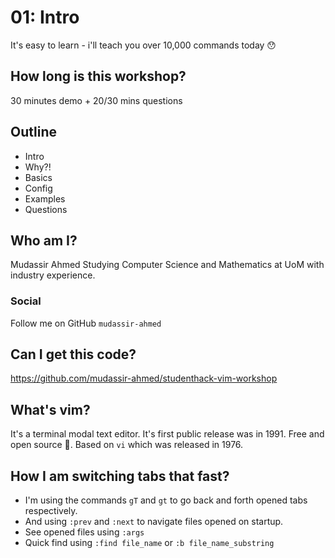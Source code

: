 # 01: Intro

It's easy to learn - i'll teach you over 10,000 commands today 😯

## How long is this workshop?
30 minutes demo + 20/30 mins questions

## Outline
- Intro
- Why?!
- Basics
- Config
- Examples
- Questions

## Who am I?
Mudassir Ahmed
Studying Computer Science and Mathematics at UoM with industry experience.

### Social
Follow me on GitHub `mudassir-ahmed`

## Can I get this code?
https://github.com/mudassir-ahmed/studenthack-vim-workshop 

## What's vim?
It's a terminal modal text editor. It's first public release was in 1991.
Free and open source 🚀. Based on `vi` which was released in 1976.

## How I am switching tabs that fast?
- I'm using the commands `gT` and `gt` to go back
and forth opened tabs respectively.
- And using `:prev` and `:next` to navigate files
opened on startup.
- See opened files using `:args`
- Quick find using `:find file_name` or `:b file_name_substring`
